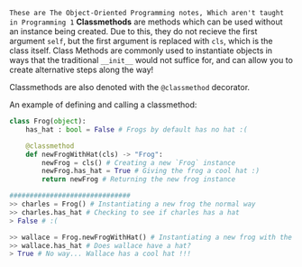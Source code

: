 `These are The Object-Oriented Programming notes, Which aren't taught in Programming 1`
**Classmethods** are methods which can be used without an instance being created. Due to this, they do not recieve the first argument `self`, but the first argument is replaced with `cls`, which is the class itself. Class Methods are commonly used to instantiate objects in ways that the traditional `__init__` would not suffice for, and can allow you to create alternative steps along the way!

Classmethods are also denoted with the `@classmethod` decorator.

An example of defining and calling a classmethod:
```py
class Frog(object):
    has_hat : bool = False # Frogs by default has no hat :(

    @classmethod
    def newFrogWithHat(cls) -> "Frog":
        newFrog = cls() # Creating a new `Frog` instance
        newFrog.has_hat = True # Giving the frog a cool hat :)
        return newFrog # Returning the new frog instance

##############################
>> charles = Frog() # Instantiating a new frog the normal way
>> charles.has_hat # Checking to see if charles has a hat
> False # :(

>> wallace = Frog.newFrogWithHat() # Instantiating a new frog with the class method
>> wallace.has_hat # Does wallace have a hat?
> True # No way... Wallace has a cool hat !!!
```